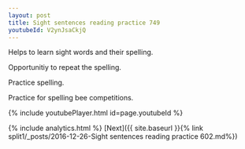 ```yaml
---
layout: post
title: Sight sentences reading practice 749
youtubeId: V2ynJsaCkjQ
---
```

 
 
Helps to learn sight words and their spelling.

Opportunitiy to repeat the spelling. 

Practice spelling. 
 
Practice for spelling bee competitions. 
 
{% include youtubePlayer.html id=page.youtubeId %}
 
 
{% include analytics.html %} 
[Next]({{ site.baseurl }}{% link  split1/_posts/2016-12-26-Sight sentences reading practice 602.md%})
 
